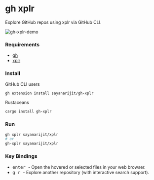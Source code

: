 # gh xplr

Explore GitHub repos using xplr via GitHub CLI.

![gh-xplr-demo](https://user-images.githubusercontent.com/11632726/235410035-81c9a72a-09f5-41ce-9505-5628c504a048.gif)

### Requirements

- [gh](https://cli.github.com)
- [xplr](https://xplr.dev)

### Install

GitHub CLI users

```bash
gh extension install sayanarijit/gh-xplr
```

Rustaceans

```bash
cargo install gh-xplr
```

### Run

```bash
gh xplr sayanarijit/xplr
# or
gh-xplr sayanarijit/xplr
```

### Key Bindings

- <kbd> enter </kbd> - Open the hovered or selected files in your web browser.
- <kbd> g </kbd> <kbd> r </kbd> - Explore another repository (with interactive search support).
